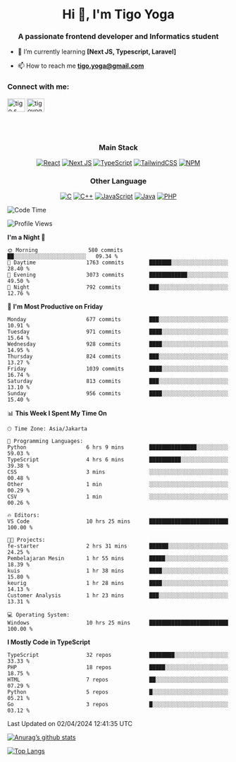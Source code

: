 <h1 align="center">Hi 👋, I'm Tigo Yoga</h1>
<h3 align="center">A passionate frontend developer and Informatics student</h3>

- 🌱 I’m currently learning **[Next JS, Typescript, Laravel]**

- 📫 How to reach me **tigo.yoga@gmail.com**

<h3 align="left">Connect with me:</h3>
<p align="left">
<a href="https://linkedin.com/in/tigo s yoga" target="blank"><img align="center" src="https://raw.githubusercontent.com/rahuldkjain/github-profile-readme-generator/master/src/images/icons/Social/linked-in-alt.svg" alt="tigo s yoga" height="30" width="40" /></a>
<a href="https://instagram.com/tigoyoga" target="blank"><img align="center" src="https://raw.githubusercontent.com/rahuldkjain/github-profile-readme-generator/master/src/images/icons/Social/instagram.svg" alt="tigoyoga" height="30" width="40" /></a>
</p>

<br/>
<br/>

<h3 align="center">Main Stack</h3>
<div align="center">
  
  <a href="">![React](https://img.shields.io/badge/react-%2320232a.svg?style=for-the-badge&logo=react&logoColor=%2361DAFB)</a>
  <a href="">![Next JS](https://img.shields.io/badge/Next-black?style=for-the-badge&logo=next.js&logoColor=white)</a>
   <a href="">![TypeScript](https://img.shields.io/badge/typescript-%23007ACC.svg?style=for-the-badge&logo=typescript&logoColor=white)</a>
  <a href="">![TailwindCSS](https://img.shields.io/badge/tailwindcss-%2338B2AC.svg?style=for-the-badge&logo=tailwind-css&logoColor=white)</a>
  <a href="">![NPM](https://img.shields.io/badge/NPM-%23000000.svg?style=for-the-badge&logo=npm&logoColor=white)</a>
</div>
<h3 align="center">Other Language</h3>
<div align="center">
  
  <a href="">![C](https://img.shields.io/badge/c-%2300599C.svg?style=for-the-badge&logo=c&logoColor=white)</a>
  <a href="">![C++](https://img.shields.io/badge/c++-%2300599C.svg?style=for-the-badge&logo=c%2B%2B&logoColor=white)</a>
  <a href="">![JavaScript](https://img.shields.io/badge/javascript-%23323330.svg?style=for-the-badge&logo=javascript&logoColor=%23F7DF1E)</a>
  <a href="">![Java](https://img.shields.io/badge/java-%23ED8B00.svg?style=for-the-badge&logo=java&logoColor=white)</a>
  <a href="">![PHP](https://img.shields.io/badge/php-%23777BB4.svg?style=for-the-badge&logo=php&logoColor=white)</a>
</div>

<!--START_SECTION:waka-->
![Code Time](http://img.shields.io/badge/Code%20Time-832%20hrs%2045%20mins-blue)

![Profile Views](http://img.shields.io/badge/Profile%20Views-4-blue)

**I'm a Night 🦉** 

```text
🌞 Morning                580 commits         ██░░░░░░░░░░░░░░░░░░░░░░░   09.34 % 
🌆 Daytime                1763 commits        ███████░░░░░░░░░░░░░░░░░░   28.40 % 
🌃 Evening                3073 commits        ████████████░░░░░░░░░░░░░   49.50 % 
🌙 Night                  792 commits         ███░░░░░░░░░░░░░░░░░░░░░░   12.76 % 
```
📅 **I'm Most Productive on Friday** 

```text
Monday                   677 commits         ███░░░░░░░░░░░░░░░░░░░░░░   10.91 % 
Tuesday                  971 commits         ████░░░░░░░░░░░░░░░░░░░░░   15.64 % 
Wednesday                928 commits         ████░░░░░░░░░░░░░░░░░░░░░   14.95 % 
Thursday                 824 commits         ███░░░░░░░░░░░░░░░░░░░░░░   13.27 % 
Friday                   1039 commits        ████░░░░░░░░░░░░░░░░░░░░░   16.74 % 
Saturday                 813 commits         ███░░░░░░░░░░░░░░░░░░░░░░   13.10 % 
Sunday                   956 commits         ████░░░░░░░░░░░░░░░░░░░░░   15.40 % 
```


📊 **This Week I Spent My Time On** 

```text
🕑︎ Time Zone: Asia/Jakarta

💬 Programming Languages: 
Python                   6 hrs 9 mins        ███████████████░░░░░░░░░░   59.03 % 
TypeScript               4 hrs 6 mins        ██████████░░░░░░░░░░░░░░░   39.38 % 
CSS                      3 mins              ░░░░░░░░░░░░░░░░░░░░░░░░░   00.48 % 
Other                    1 min               ░░░░░░░░░░░░░░░░░░░░░░░░░   00.29 % 
CSV                      1 min               ░░░░░░░░░░░░░░░░░░░░░░░░░   00.26 % 

🔥 Editors: 
VS Code                  10 hrs 25 mins      █████████████████████████   100.00 % 

🐱‍💻 Projects: 
fe-starter               2 hrs 31 mins       ██████░░░░░░░░░░░░░░░░░░░   24.25 % 
Pembelajaran Mesin       1 hr 55 mins        █████░░░░░░░░░░░░░░░░░░░░   18.39 % 
kuis                     1 hr 38 mins        ████░░░░░░░░░░░░░░░░░░░░░   15.80 % 
keurig                   1 hr 28 mins        ████░░░░░░░░░░░░░░░░░░░░░   14.13 % 
Customer Analysis        1 hr 23 mins        ███░░░░░░░░░░░░░░░░░░░░░░   13.31 % 

💻 Operating System: 
Windows                  10 hrs 25 mins      █████████████████████████   100.00 % 
```

**I Mostly Code in TypeScript** 

```text
TypeScript               32 repos            ████████░░░░░░░░░░░░░░░░░   33.33 % 
PHP                      18 repos            █████░░░░░░░░░░░░░░░░░░░░   18.75 % 
HTML                     7 repos             ██░░░░░░░░░░░░░░░░░░░░░░░   07.29 % 
Python                   5 repos             █░░░░░░░░░░░░░░░░░░░░░░░░   05.21 % 
Go                       3 repos             █░░░░░░░░░░░░░░░░░░░░░░░░   03.12 % 
```




 Last Updated on 02/04/2024 12:41:35 UTC
<!--END_SECTION:waka-->

[![Anurag’s github stats](https://github-readme-stats.vercel.app/api?username=tigoyoga)](https://github.com/tigoyoga)

[![Top Langs](https://github-readme-stats.vercel.app/api/top-langs/?username=tigoyoga&layout=compact)](https://github.com/tigoyoga)
